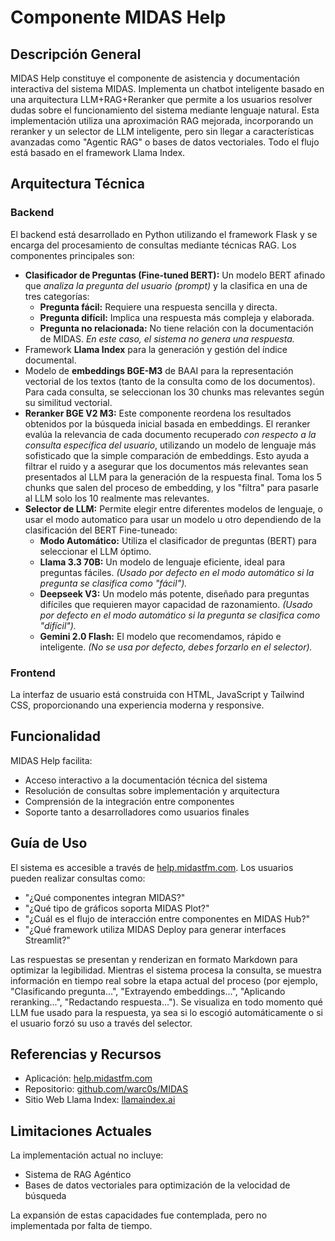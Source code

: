# Componente MIDAS Help

## Descripción General
MIDAS Help constituye el componente de asistencia y documentación interactiva del sistema MIDAS. Implementa un chatbot inteligente basado en una arquitectura LLM+RAG+Reranker que permite a los usuarios resolver dudas sobre el funcionamiento del sistema mediante lenguaje natural. Esta implementación utiliza una aproximación RAG mejorada, incorporando un reranker y un selector de LLM inteligente, pero sin llegar a características avanzadas como "Agentic RAG" o bases de datos vectoriales. Todo el flujo está basado en el framework Llama Index.

## Arquitectura Técnica

### Backend
El backend está desarrollado en Python utilizando el framework Flask y se encarga del procesamiento de consultas mediante técnicas RAG. Los componentes principales son:

- **Clasificador de Preguntas (Fine-tuned BERT):** Un modelo BERT afinado que *analiza la pregunta del usuario (prompt)* y la clasifica en una de tres categorías:
    -   **Pregunta fácil:** Requiere una respuesta sencilla y directa.
    -   **Pregunta difícil:** Implica una respuesta más compleja y elaborada.
    -   **Pregunta no relacionada:** No tiene relación con la documentación de MIDAS. *En este caso, el sistema no genera una respuesta.*
- Framework **Llama Index** para la generación y gestión del índice documental.
- Modelo de **embeddings BGE-M3** de BAAI para la representación vectorial de los textos (tanto de la consulta como de los documentos). Para cada consulta, se seleccionan los 30 chunks mas relevantes según su similitud vectorial.
- **Reranker BGE V2 M3:** Este componente reordena los resultados obtenidos por la búsqueda inicial basada en embeddings.  El reranker evalúa la relevancia de cada documento recuperado *con respecto a la consulta específica del usuario*, utilizando un modelo de lenguaje más sofisticado que la simple comparación de embeddings. Esto ayuda a filtrar el ruido y a asegurar que los documentos más relevantes sean presentados al LLM para la generación de la respuesta final. Toma los 5 chunks que salen del proceso de embedding, y los "filtra" para pasarle al LLM solo los 10 realmente mas relevantes.
- **Selector de LLM:** Permite elegir entre diferentes modelos de lenguaje, o usar el modo automatico para usar un modelo u otro dependiendo de la clasificación del BERT Fine-tuneado:
    -   **Modo Automático:** Utiliza el clasificador de preguntas (BERT) para seleccionar el LLM óptimo.
    -   **Llama 3.3 70B:** Un modelo de lenguaje eficiente, ideal para preguntas fáciles.  *(Usado por defecto en el modo automático si la pregunta se clasifica como "fácil").*
    -   **Deepseek V3:** Un modelo más potente, diseñado para preguntas difíciles que requieren mayor capacidad de razonamiento. *(Usado por defecto en el modo automático si la pregunta se clasifica como "difícil").*
    -   **Gemini 2.0 Flash:** El modelo que recomendamos, rápido e inteligente. *(No se usa por defecto, debes forzarlo en el selector).*

### Frontend
La interfaz de usuario está construida con HTML, JavaScript y Tailwind CSS, proporcionando una experiencia moderna y responsive.

## Funcionalidad
MIDAS Help facilita:

- Acceso interactivo a la documentación técnica del sistema
- Resolución de consultas sobre implementación y arquitectura
- Comprensión de la integración entre componentes
- Soporte tanto a desarrolladores como usuarios finales

## Guía de Uso
El sistema es accesible a través de [help.midastfm.com](https://help.midastfm.com). Los usuarios pueden realizar consultas como:

- "¿Qué componentes integran MIDAS?"
- "¿Qué tipo de gráficos soporta MIDAS Plot?"
- "¿Cuál es el flujo de interacción entre componentes en MIDAS Hub?"
- "¿Qué framework utiliza MIDAS Deploy para generar interfaces Streamlit?"

Las respuestas se presentan y renderizan en formato Markdown para optimizar la legibilidad.
Mientras el sistema procesa la consulta, se muestra información en tiempo real sobre la etapa actual del proceso (por ejemplo, "Clasificando pregunta...", "Extrayendo embeddings...", "Aplicando reranking...", "Redactando respuesta..."). Se visualiza en todo momento qué LLM fue usado para la respuesta, ya sea si lo escogió automáticamente o si el usuario forzó su uso a través del selector.

## Referencias y Recursos

- Aplicación: [help.midastfm.com](https://help.midastfm.com)
- Repositorio: [github.com/warc0s/MIDAS](https://github.com/warc0s/MIDAS)
- Sitio Web Llama Index: [llamaindex.ai](https://www.llamaindex.ai)

## Limitaciones Actuales

La implementación actual no incluye:

- Sistema de RAG Agéntico
- Bases de datos vectoriales para optimización de la velocidad de búsqueda

La expansión de estas capacidades fue contemplada, pero no implementada por falta de tiempo.
